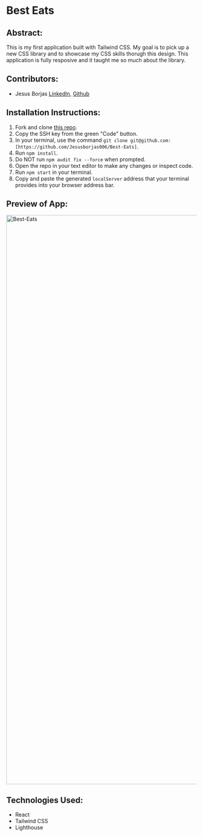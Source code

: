# Best Eats

## Abstract:
This is my first application built with Tailwind CSS. My goal is to pick up a new CSS library and to showcase my CSS skills thorugh this design. This application is fully resposive and it taught me so much about the library.

## Contributors:
- Jesus Borjas [LinkedIn](https://www.linkedin.com/in/jesus-borjas-6589b920a/), [Github](https://github.com/jesusborjas006)

## Installation Instructions:
1. Fork and clone [this repo](https://github.com/Jesusborjas006/Best-Eats).
1. Copy the SSH key from the green "Code" button.
1. In your terminal, use the command `git clone git@github.com:[https://github.com/Jesusborjas006/Best-Eats]`.
1. Run `npm install`.
1. Do NOT run `npm audit fix --force` when prompted.
1. Open the repo in your text editor to make any changes or inspect code.
1. Run `npm start` in your terminal.
1. Copy and paste the generated `localServer` address that your terminal provides into your browser address bar.

## Preview of App:
<img width="1508" alt="Best-Eats" src="https://github.com/Jesusborjas006/Best-Eats/assets/111095858/b2e922c0-0495-4fc2-a64d-4ba668f0f79c">

## Technologies Used: 
  - React
  - Tailwind CSS
  - Lighthouse
